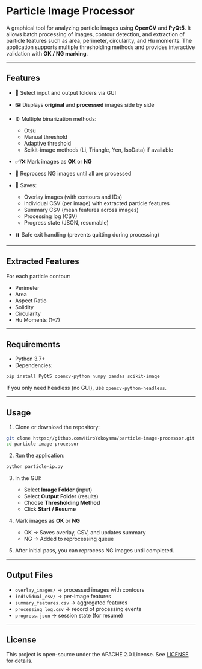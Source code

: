 # Particle Image Processor

A graphical tool for analyzing particle images using **OpenCV** and **PyQt5**.
It allows batch processing of images, contour detection, and extraction of particle features such as area, perimeter, circularity, and Hu moments.
The application supports multiple thresholding methods and provides interactive validation with **OK / NG marking**.

---

## Features

* 📂 Select input and output folders via GUI
* 🖼️ Displays **original** and **processed** images side by side
* ⚙️ Multiple binarization methods:

  * Otsu
  * Manual threshold
  * Adaptive threshold
  * Scikit-image methods (Li, Triangle, Yen, IsoData) if available
* ✅/❌ Mark images as **OK** or **NG**
* 🔄 Reprocess NG images until all are processed
* 💾 Saves:

  * Overlay images (with contours and IDs)
  * Individual CSV (per image) with extracted particle features
  * Summary CSV (mean features across images)
  * Processing log (CSV)
  * Progress state (JSON, resumable)
* ⏸️ Safe exit handling (prevents quitting during processing)

---

## Extracted Features

For each particle contour:

* Perimeter
* Area
* Aspect Ratio
* Solidity
* Circularity
* Hu Moments (1–7)

---

## Requirements

* Python 3.7+
* Dependencies:

```bash
pip install PyQt5 opencv-python numpy pandas scikit-image
```

If you only need headless (no GUI), use `opencv-python-headless`.

---

## Usage

1. Clone or download the repository:

```bash
git clone https://github.com/HiroYokoyama/particle-image-processor.git
cd particle-image-processor
```

2. Run the application:

```bash
python particle-ip.py
```

3. In the GUI:

   * Select **Image Folder** (input)
   * Select **Output Folder** (results)
   * Choose **Thresholding Method**
   * Click **Start / Resume**

4. Mark images as **OK** or **NG**

   * OK → Saves overlay, CSV, and updates summary
   * NG → Added to reprocessing queue

5. After initial pass, you can reprocess NG images until completed.

---

## Output Files

* `overlay_images/` → processed images with contours
* `individual_csv/` → per-image features
* `summary_features.csv` → aggregated features
* `processing_log.csv` → record of processing events
* `progress.json` → session state (for resume)

---

## License

This project is open-source under the APACHE 2.0 License.
See [LICENSE](LICENSE) for details.

